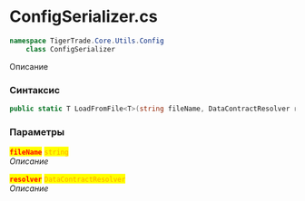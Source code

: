 
# ConfigSerializer.cs
```csharp
namespace TigerTrade.Core.Utils.Config  
    class ConfigSerializer
```

Описание

### Синтаксис
```csharp
public static T LoadFromFile<T>(string fileName, DataContractResolver resolver = null)
```

### Параметры  
<mark style="color:red;">**`fileName`**</mark> <mark style="color:orange;">`string`</mark>  
 *Описание*  
  
<mark style="color:red;">**`resolver`**</mark> <mark style="color:orange;">`DataContractResolver`</mark>  
 *Описание*  
  

                    
                    